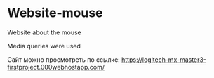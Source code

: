 # Website-mouse
Website about the mouse

Media queries were used

Сайт можно просмотреть по ссылке: https://logitech-mx-master3-firstproject.000webhostapp.com/
